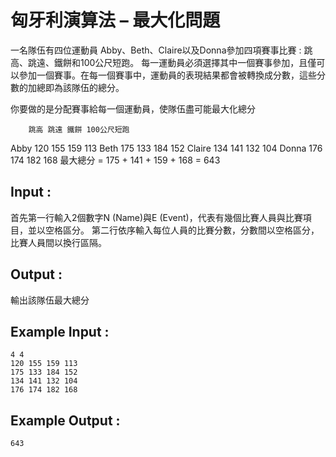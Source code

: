 # 匈牙利演算法 – 最大化問題

一名隊伍有四位運動員 Abby、Beth、Claire以及Donna參加四項賽事比賽 : 跳高、跳遠、鐵餅和100公尺短跑。
每一運動員必須選擇其中一個賽事參加，且僅可以參加一個賽事。在每一個賽事中，運動員的表現結果都會被轉換成分數，這些分數的加總即為該隊伍的總分。

你要做的是分配賽事給每一個運動員，使隊伍盡可能最大化總分

        跳高 跳遠 鐵餅 100公尺短跑
Abby    120  155  159  113
Beth    175  133  184  152
Claire  134  141  132  104
Donna   176  174  182  168
最大總分 = 175 + 141 + 159 + 168 = 643

## Input : 
首先第一行輸入2個數字N (Name)與E (Event)，代表有幾個比賽人員與比賽項目，並以空格區分。
第二行依序輸入每位人員的比賽分數，分數間以空格區分，比賽人員間以換行區隔。

## Output : 
輸出該隊伍最大總分

## Example Input : 
    4 4
    120 155 159 113
    175 133 184 152
    134 141 132 104
    176 174 182 168
## Example Output :
    643